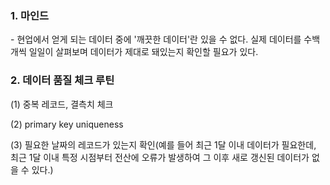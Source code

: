 ### 1. 마인드

\- 현업에서 얻게 되는 데이터 중에 '깨끗한 데이터'란 있을 수 없다. 실제 데이터를 수백 개씩 일일이 살펴보며 데이터가 제대로 돼있는지 확인할 필요가 있다. 

### 2. 데이터 품질 체크 루틴

(1) 중복 레코드, 결측치 체크

(2) primary key uniqueness 

(3) 필요한 날짜의 레코드가 있는지 확인(예를 들어 최근 1달 이내 데이터가 필요한데, 최근 1달 이내 특정 시점부터 전산에 오류가 발생하여 그 이후 새로 갱신된 데이터가 없을 수 있다.)

